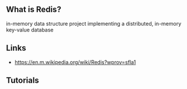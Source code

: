 ## What is Redis?
in-memory data structure project implementing a distributed, in-memory key-value database

## Links
- https://en.m.wikipedia.org/wiki/Redis?wprov=sfla1

## Tutorials

<!-- Embedded links -->
[1]: https://github.com/nchristie/tech_notes/blob/master/x/xxx.md

